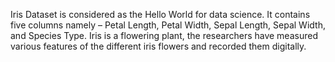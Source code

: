 Iris Dataset is considered as the Hello World for data science. It contains five columns namely – Petal Length, 
Petal Width, Sepal Length, Sepal Width, and Species Type. Iris is a flowering plant, the researchers have measured 
various features of the different iris flowers and recorded them digitally.
